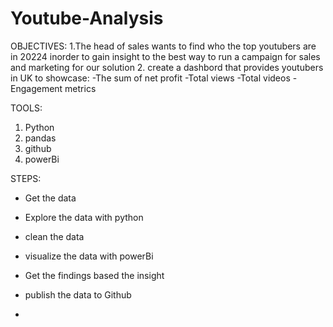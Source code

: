 # Youtube-Analysis
OBJECTIVES:
1.The head of sales wants to find who the top youtubers are in 20224 inorder to gain insight to the best way  to run a campaign for sales and marketing for our solution
2. create a dashbord that provides youtubers in UK to showcase:
    -The sum of net profit
    -Total views
    -Total videos
    -Engagement metrics

TOOLS:
1. Python
2. pandas
3. github
4. powerBi

STEPS:
- Get the data
- Explore the data with python
- clean the data
- visualize the data with powerBi
- Get the findings based the insight
- publish the data to Github
  
- 
